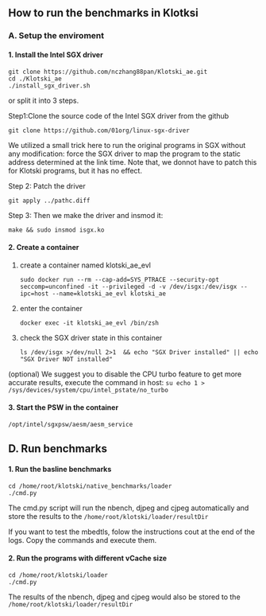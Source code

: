 ## How to run the benchmarks in Klotksi
### A. Setup the enviroment
#### 1. Install the Intel SGX driver
```
git clone https://github.com/nczhang88pan/Klotski_ae.git
cd ./Klotski_ae
./install_sgx_driver.sh
```

or split it into 3 steps.

Step1:Clone the source code of the Intel SGX driver from the github
```
git clone https://github.com/01org/linux-sgx-driver
```
We utilized a small trick here to run the original programs in SGX without any modification: force the SGX driver to map the program to the static address determined at the link time. Note that, we donnot have to patch this for Klotski programs, but it has no effect.

Step 2: Patch the driver
```
git apply ../pathc.diff
```
Step 3: Then we make the driver and insmod it:
```
make && sudo insmod isgx.ko
```

#### 2. Create a container
1. create a container named klotski_ae_evl
	```
	sudo docker run --rm --cap-add=SYS_PTRACE --security-opt seccomp=unconfined -it --privileged -d -v /dev/isgx:/dev/isgx --ipc=host --name=klotski_ae_evl klotski_ae
	```
2. enter the container
	```
    docker exec -it klotski_ae_evl /bin/zsh
    ```
3. check the SGX driver state in this container
	```
    ls /dev/isgx >/dev/null 2>1  && echo "SGX Driver installed" || echo "SGX Driver NOT installed"
    ```

(optional) We suggest you to disable the CPU turbo feature to get more accurate results, execute the command in host:
	```
    su
    echo 1 > /sys/devices/system/cpu/intel_pstate/no_turbo
    ```

#### 3. Start the PSW in the container
```
/opt/intel/sgxpsw/aesm/aesm_service
```
	
## D.  Run benchmarks
#### 1. Run the basline benchmarks
```
cd /home/root/klotski/native_benchmarks/loader
./cmd.py
```
The cmd.py script will run the nbench, djpeg and cjpeg automatically and store the results to the `/home/root/klotski/loader/resultDir`

If you want to test the mbedtls, folow the instructions cout at the end of the logs. Copy the commands and execute them.

#### 2. Run the programs with different vCache size
```
cd /home/root/klotski/loader
./cmd.py
```
The results of the nbench, djpeg and cjpeg would also be stored to the `/home/root/klotski/loader/resultDir`

